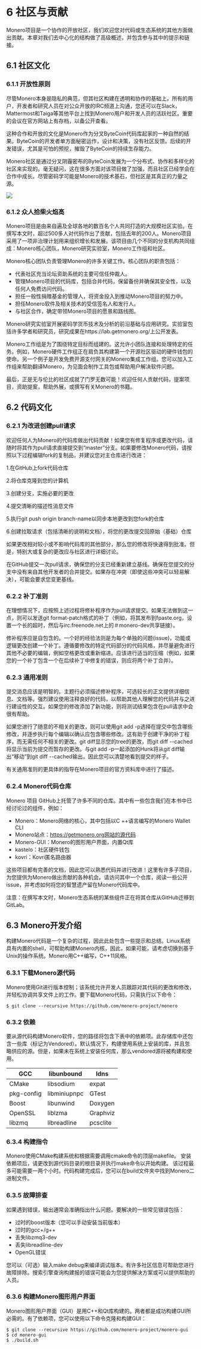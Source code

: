 # 6 社区与贡献   

Monero项目是一个协作的开放社区，我们欢迎您对代码或生态系统的其他方面做出贡献。本章对我们去中心化的结构做了高级概述，并包含参与其中的提示和链接。

## 6.1 社区文化 

### 6.1.1 开放性原则 

尽管Monero本身是隐私的典范，但其社区构建在透明和协作的基础上。所有的用户，开发者和研究人员在对公众开放的IRC频道上沟通，您还可以在Slack，Mattermost和Taiga等其他平台上找到Monero用户和开发人员的活跃社区。重要的会议在官方网站上有存档，以备公开查看。

这种合作和开放的文化是Monero作为分叉ByteCoin代码库起家的一种自然的结果。ByteCoin的开发者单方面秘密运作，设计和决策，没有社区反馈。后续的开发错误，尤其是可怕的预挖，摧毁了ByteCoin的持续生存能力。

Monero社区是通过分叉阴霾密布的ByteCoin发展为一个分布式、协作和多样化的社区来实现的。毫无疑问，这在很多方面对该项目做了加强，而且社区已经学会在合作中成长。尽管密码学可能是Monero的技术基石，但社区是其真正的力量之源。

![](imgs/ch6.png)

### 6.1.2 众人拾柴火焰高 

Monero项目是由来自遍及全球各地的数百名个人共同打造的大规模社区实验。在撰写本文时，超过500多人对代码作出了贡献，包括去年的200人。Monero项目采用了一项非治理计划用来组织增长和发展。该项目由几个不同的分支机构共同组成：Monero核心团队，Monero研究实验室，Monero工作组和社区。

Monero核心团队负责管理Monero的许多关键工作。核心团队的职责包括：

- 代表社区充当论坛资助系统的主要可信任仲裁人。
- 管理Monero项目的代码库，包括合并代码，保留备份并确保其安全性，以及任何人免费访问代码。
- 担任一般性捐赠基金的管理人，将资金投入到推动Monero项目的努力中。
- 担任Monero软件及相关技术的受信签名人和发行人。
- 与社区合作，确定带领Monero项目的愿景和路线图。

Monero研究实验室开展密码学货币技术及分析的前沿基础与应用研究。实验室包括许多学者和研究员，研究成果在https://lab.getmonero.org/上公开发表。

Monero工作组是为了围绕特定目标而组建的。这允许小团队连接和处理特定的任务。例如，Monero硬件工作组正在肩负其构建第一个开源社区驱动的硬件钱包的使命。另一个例子是开发免费开源支付网关的Monero集成工作组。您可以加入工作组来帮助翻译Monero，为见面会制作工具包或帮助用户解决软件问题。

最后，正是无与伦比的社区成就了门罗无数可能！欢迎任何人贡献代码，提案项目，资助提案，帮助外展，或撰写有关Monero的书籍。

## 6.2 代码文化 

### 6.2.1 为改进创建pull请求

欢迎任何人为Monero的代码库做出代码贡献！如果您有修复程序或更改代码，请随时将其作为pull请求直接提交到“master”分支。如果要修改Monero代码，请按照以下过程编辑fork的复制品，并建议您对主仓库进行改进：

1.在GitHub上fork代码仓库

2.将仓库克隆到您的计算机

3.创建分支，实施必要的更改

4.提交清晰的描述性消息文件

5.执行git push origin branch-name以同步本地更改到您fork的仓库

6.创建拉取请求（包括清晰的说明和文档），将您的更改提交回原始（基础）仓库

如果更改相对较小或不影响代码库的其他部分，那么您的修改将快速得到批准。但是，特别大或复杂的更改应与社区进行详细讨论。

在GitHub提交一次pull请求，确保您的分支已经重新建立基线。确保在您提交的分支中没有来自其他开发者的合并提交。如果存在冲突（即使这些冲突可以轻易解决），可能会要求您变更基线。

### 6.2.2 补丁准则  

在理想情况下，应按照上述过程将修补程序作为pull请求提交。如果无法做到这一点，则可以发送git format-patch格式的补丁（例如，将其发布到fpaste.org，设置一个长的超时，然后与irc.freenode.net上的＃monero-dev共享链接）。

修补程序应是自包含的。一个好的经验法则是为每个单独的问题(issue)，功能或逻辑更改创建一个补丁。遵循要修改的特定代码部分的代码风格，并尽量避免进行其他不必要的编辑，例如空格更改或重新缩进。应该进行适当的压缩（例如，如果您的一个补丁包含一个在后续补丁中修复的错误，则应将两个补丁合并）。

### 6.2.3 通用准则

提交消息应该是明智的。主题行必须描述修补程序，可选较长的正文提供详细信息、文档等。强烈建议使用注释良好的代码，以帮助其他人理解您的代码并与之进行建设性的交互。如果您的修改添加了新功能，则将测试结果包含在pull请求中会很有帮助。

如果您进行了随意的不相关的更改，则可以使用git add -p选择在提交中包含哪些修改，并逐步执行每个编辑以确认应包含哪些修改。这有助于创建干净的补丁程序，而无需任何不相关的更改。git diff显示您的tree的更改，而git diff --cached将显示当前为提交而暂存的更改。与git add -p一起添加的Hunk将从git diff输出“移动”到git diff --cached输出，因此您可以清楚地看到提交的样子。

有关通用准则的更具体的指导在Monero项目的官方资料库中进行了描述。

### 6.2.4 Monero代码仓库

Monero 项目 GitHub上托管了许多不同的仓库。其中有一些包含我们在本书中已经讨论过的组件，例如：

- Monero：Monero网络的核心，其中包括以C ++语言编写的Monero Wallet CLI
- Monero站点：https://getmonero.org网站的源代码
- Monero-GUI：Monero的图形用户界面，内置Qt库
- kastelo：社区硬件钱包
- kovri：Kovri匿名路由器

这些项目都有完善的文档，因此您可以熟悉代码并进行改进！这里有许多子项目，为您提供为Monero做出贡献的各种机会。请访问其中一个仓库，阅读一些公开issue，并考虑如何将您的智慧遗产留在Monero代码库中。

注意：在撰写本文时，Monero生态系统的某些组件正在将其仓库从GitHub迁移到GitLab。

## 6.3 Monero开发介绍  

构建Monero代码是一个复杂的过程，因此此处包含一些提示和总结。Linux系统具有内置的shell，可帮助构建Monero内核，因此，如果可能，请考虑切换到基于Unix的操作系统。Monero用C++编写，C++11风格。

### 6.3.1 下载Monero源代码

Monero使用Git进行版本控制；该系统允许开发人员跟踪对其代码的更改和修改，并轻松协调共享文件上的工作。要下载Monero代码，只需执行以下命令：

```
$ git clone --recursive https://github.com/monero-project/monero
```

### 6.3.2 依赖

要从源代码构建Monero软件，您的路径将包含下表中的依赖项。此存储库中还包含一些库（标记为Vendored）。默认情况下，构建使用系统上安装的库，并且忽略供应的源。但是，如果未在系统上安装任何库，那么vendored源将被构建和使用。

| GCC        | libunbound   | ldns     |
| ---------- | ------------ | -------- |
| CMake      | libsodium    | expat    |
| pkg-config | libminiupnpc | GTest    |
| Boost      | libunwind    | Doxygen  |
| OpenSSL    | liblzma      | Graphviz |
| libzmq     | libreadline  | pcsclite |

### 6.3.4 构建指令

Monero使用CMake构建系统和根据需要调用cmake命令的顶层makefile。 安装依赖项后，请更改到源代码目录的根目录并执行make命令以开始构建。 该过程最多可能需要一两个小时。代码构建完成后，您可以在build文件夹中找到Monero二进制文件。

### 6.3.5 故障排查

如果遇到错误，输出通常会准确指出什么问题。要解决的一些常见错误包括：

- 过时的boost版本（您可以手动安装当前版本）
- 过时的gcc+/g++
- 丢失libzmq3-dev
- 丢失libreadline-dev
- OpenGL错误

您可以（可选）输入make debug来编译调试版本。有许多社区信息可帮助您进行故障排除。搜索引擎查询构建报的错误可能会为您提供解决方案或可以提供帮助的人员。

### 6.3.6 构建Monero图形用户界面

Monero图形用户界面（GUI）是用C++和Qt库构建的。两者都是成功构建GUI所必需的。有了依赖项，您可以使用以下命令克隆和构建GUI：

```
$ git clone --recursive https://github.com/monero-project/monero-gui
$ cd monero-gui
$ ./build.sh
```

 